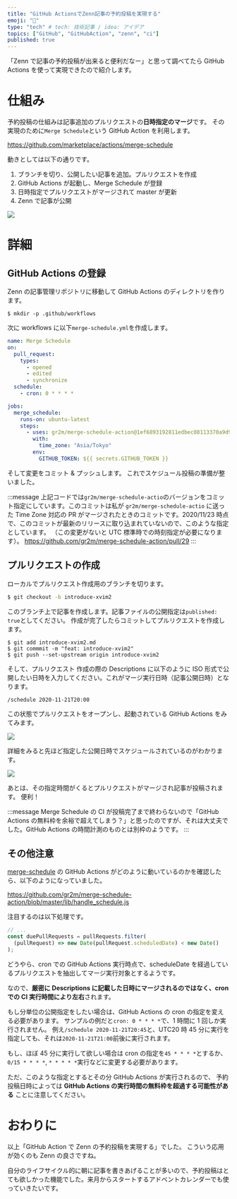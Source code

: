 ```yaml
---
title: "GitHub ActionsでZenn記事の予約投稿を実現する"
emoji: "📆"
type: "tech" # tech: 技術記事 / idea: アイデア
topics: ["GitHub", "GitHubAction", "zenn", "ci"]
published: true
---
```


「Zenn で記事の予約投稿が出来ると便利だなー」と思って調べてたら GitHub Actions を使って実現できたので紹介します。

# 仕組み

予約投稿の仕組みは記事追加のプルリクエストの**日時指定のマージ**です。
その実現のために`Merge Schedule`という GitHub Action を利用します。

https://github.com/marketplace/actions/merge-schedule

動きとしては以下の通りです。

1. ブランチを切り、公開したい記事を追加。プルリクエストを作成
2. GitHub Actions が起動し、Merge Schedule が登録
3. 日時指定でプルリクエストがマージされて master が更新
4. Zenn で記事が公開

![](https://storage.googleapis.com/zenn-user-upload/8uuxlktwapge6mnn28cvzyu95rec)

# 詳細

## GitHub Actions の登録

Zenn の記事管理リポジトリに移動して GitHub Actions のディレクトリを作ります。

```
$ mkdir -p .github/workflows
```

次に workflows に以下`merge-schedule.yml`を作成します。

```yml
name: Merge Schedule
on:
  pull_request:
    types:
      - opened
      - edited
      - synchronize
  schedule:
    - cron: 0 * * * *

jobs:
  merge_schedule:
    runs-on: ubuntu-latest
    steps:
      - uses: gr2m/merge-schedule-action@1ef6893192811edbec08113370a9d973922e84c7
        with:
          time_zone: "Asia/Tokyo"
        env:
          GITHUB_TOKEN: ${{ secrets.GITHUB_TOKEN }}
```

そして変更をコミット & プッシュします。
これでスケジュール投稿の準備が整いました。

:::message
上記コードでは`gr2m/merge-schedule-actio`のバージョンをコミット指定にしています。このコミットは私が `gr2m/merge-schedule-actio` に送った Time Zone 対応の PR がマージされたときのコミットです。2020/11/23 時点で、このコミットが最新のリリースに取り込まれていないので、このような指定としています。
（この変更がないと UTC 標準時での時刻指定が必要になります）。
https://github.com/gr2m/merge-schedule-action/pull/29
:::

## プルリクエストの作成

ローカルでプルリクエスト作成用のブランチを切ります。

```bash
$ git checkout -b introduce-xvim2
```

このブランチ上で記事を作成します。記事ファイルの公開指定は`published: true`としてください。
作成が完了したらコミットしてプルリクエストを作成します。

```
$ git add introduce-xvim2.md
$ git commmit -m "feat: introduce-xvim2"
$ git push --set-upstream origin introduce-xvim2
```

そして、プルリクエスト 作成の際の Descriptions に以下のように ISO 形式で公開したい日時を入力してください。これがマージ実行日時（記事公開日時）となります。

```
/schedule 2020-11-21T20:00
```

この状態でプルリクエストをオープンし、起動されている GitHub Actions をみてみます。

![](https://storage.googleapis.com/zenn-user-upload/sn2p1i10c090ykys61xe1me7band)

詳細をみると先ほど指定した公開日時でスケジュールされているのがわかります。

![](https://storage.googleapis.com/zenn-user-upload/phk5d1q2y6lvi43bpiki6yjjoukx)

あとは、その指定時間がくるとプルリクエストがマージされ記事が投稿されます。
便利！

:::message
Merge Schedule の CI が投稿完了まで終わらないので「GitHub Actions の無料枠を余裕で超えてしまう？」と思ったのですが、それは大丈夫でした。GitHub Actions の時間計測のものとは別枠のようです。
:::

## その他注意

[merge-schedule](https://github.com/marketplace/actions/merge-schedule) の GitHub Actions がどのように動いているのかを確認したら、以下のようになっていました。

https://github.com/gr2m/merge-schedule-action/blob/master/lib/handle_schedule.js

注目するのは以下処理です。

```js
// ...
const duePullRequests = pullRequests.filter(
  (pullRequest) => new Date(pullRequest.scheduledDate) < new Date()
);
```

どうやら、cron での GitHub Actions 実行時点で、scheduleDate を経過しているプルリクエストを抽出してマージ実行対象とするようです。

なので、**厳密に Descriptions に記載した日時にマージされるのではなく、cron での CI 実行時間により左右**されます。

もし分単位の公開指定をしたい場合は、GitHub Actions の cron の指定を変える必要があります。
サンプルの例だと`cron: 0 * * * *`で、1 時間に 1 回しか実行されません。
例え`/schedule 2020-11-21T20:45`と、UTC20 時 45 分に実行を指定しても、それは`2020-11-21T21:00`前後に実行されます。

もし、ほぼ 45 分に実行して欲しい場合は cron の指定を`45 * * * *`とするか、`0/15 * * * *`, `* * * * *`実行などに変更する必要があります。

ただ、このような指定とするとその分 GitHub Actions が実行されるので、 予約投稿日時によっては **GitHub Actions の実行時間の無料枠を超過する可能性がある** ことに注意してください。

# おわりに

以上「GitHub Action で Zenn の予約投稿を実現する」でした。
こういう応用が効くのも Zenn の良さですね。

自分のライフサイクル的に朝に記事を書きあげることが多いので、予約投稿はとても欲しかった機能でした。来月からスタートするアドベントカレンダーでも使っていきたいです。
